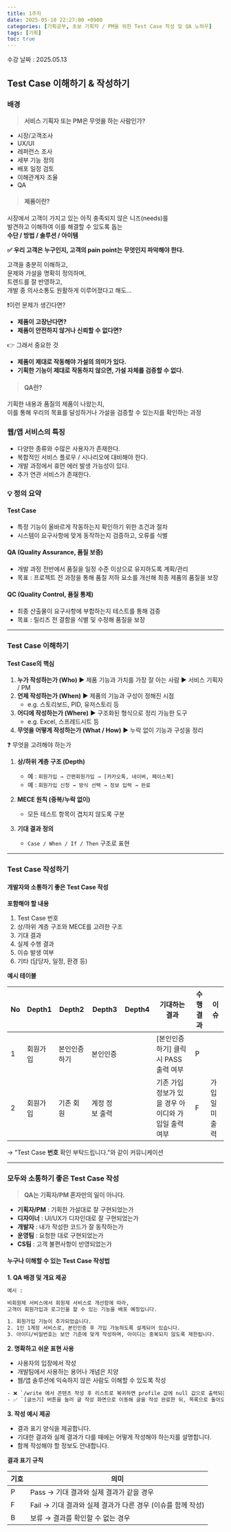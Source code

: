 ```yaml
---
title: 1주차
date: 2025-05-10 22:27:00 +0900
categories: [기획공부, 초보 기획자 / PM을 위한 Test Case 작성 및 QA 노하우]
tags: [기획]
toc: true
---
```


수강 날짜 : 2025.05.13

## **Test Case 이해하기 & 작성하기**

### **배경**

> **서비스 기획자 또는 PM은 무엇을 하는 사람인가?**

- 시장/고객조사
- UX/UI
- 레퍼런스 조사
- 세부 기능 정의
- 배포 일정 검토
- 이해관계자 조율
- QA

> #### **제품이란?**

시장에서 고객이 가지고 있는 아직 충족되지 않은 니즈(needs)를  
발견하고 이해하여 이를 해결할 수 있도록 돕는  
**수단 / 방법 / 솔루션 / 아이템**

**✅ 우리 고객은 누구인지, 고객의 pain point는 무엇인지 파악해야 한다.**

고객을 충분히 이해하고,  
문제와 가설을 명확히 정의하며,  
트렌드를 잘 반영하고,  
개발 중 의사소통도 원활하게 이루어졌다고 해도...

❗이런 문제가 생긴다면?

- **제품이 고장난다면?**
- **제품이 안전하지 않거나 신뢰할 수 없다면?**

👉 그래서 중요한 것

- **제품이 제대로 작동해야 가설의 의미가 있다.**
- **기획한 기능이 제대로 작동하지 않으면, 가설 자체를 검증할 수 없다.**

> #### **QA란?**

기획한 내용과 품질의 제품이 나왔는지,  
이를 통해 우리의 목표를 달성하거나 가설을 검증할 수 있는지를 확인하는 과정

### **웹/앱 서비스의 특징**

- 다양한 종류와 수많은 사용자가 존재한다.
- 복합적인 서비스 플로우 / 시나리오에 대비해야 한다.
- 개발 과정에서 휴먼 에러 발생 가능성이 있다.
- 추가 연관 서비스가 존재한다.

### **💡 정의 요약**

#### **Test Case**

- 특정 기능이 올바르게 작동하는지 확인하기 위한 조건과 절차
- 시스템이 요구사항에 맞게 동작하는지 검증하고, 오류를 식별

#### **QA (Quality Assurance, 품질 보증)**

- 개발 과정 전반에서 품질을 일정 수준 이상으로 유지하도록 계획/관리
- 목표 : 프로젝트 전 과정을 통해 품질 저하 요소를 개선해 최종 제품의 품질을 보장

#### **QC (Quality Control, 품질 통제)**

- 최종 산출물이 요구사항에 부합하는지 테스트를 통해 검증
- 목표 : 릴리즈 전 결함을 식별 및 수정해 품질을 보장

---

### **Test Case 이해하기**

#### **Test Case의 핵심**

1. **누가 작성하는가 (Who)** ▶ 제품 기능과 가치를 가장 잘 아는 사람 ▶ 서비스 기획자 / PM
2. **언제 작성하는가 (When)** ▶ 제품의 기능과 구성이 정해진 시점
   - e.g. 스토리보드, PID, 유저스토리 등
3. **어디에 작성하는가 (Where)** ▶ 구조화된 형식으로 정리 가능한 도구
   - e.g. Excel, 스프레드시트 등
4. **무엇을 어떻게 작성하는가 (What / How)** ▶ 누락 없이 기능과 구성을 정리

❓ 무엇을 고려해야 하는가

1. **상/하위 계층 구조 (Depth)**
   - 예 : `회원가입 → 간편회원가입 → [카카오톡, 네이버, 페이스북]`
   - 예 : `회원가입 신청 → 방식 선택 → 정보 입력 → 완료`

2. **MECE 원칙 (중복/누락 없이)**
   - 모든 테스트 항목이 겹치지 않도록 구분

3. **기대 결과 정의**
   - `Case / When / If / Then` 구조로 표현

---

### **Test Case 작성하기**

#### **개발자와 소통하기 좋은 Test Case 작성**

**포함해야 할 내용**

1. Test Case 번호
2. 상/하위 계층 구조와 MECE를 고려한 구조
3. 기대 결과
4. 실제 수행 결과
5. 이슈 발생 여부
6. 기타 (담당자, 일정, 환경 등)

**예시 테이블**

| No  | Depth1   | Depth2       | Depth3         | Depth4 | 기대하는 결과                                        | 수행 결과 | 이슈          |
| --- | -------- | ------------ | -------------- | ------ | ---------------------------------------------------- | --------- | ------------- |
| 1   | 회원가입 | 본인인증하기 | 본인인증       |        | [본인인증하기] 클릭 시 PASS 출력 여부                | P         |               |
| 2   | 회원가입 | 기존 회원    | 계정 정보 출력 |        | 기존 가입 정보가 있을 경우 아이디와 가입일 출력 여부 | F         | 가입일 미출력 |

→ "Test Case **번호** 확인 부탁드립니다."와 같이 커뮤니케이션

---

### **모두와 소통하기 좋은 Test Case 작성**

> **QA는 기획자/PM 혼자만의 일이 아니다.**

- **기획자/PM** : 기획한 가설대로 잘 구현되었는가
- **디자이너** : UI/UX가 디자인대로 잘 구현되었는가
- **개발자** : 내가 작성한 코드가 잘 동작하는가
- **운영팀** : 요청한 대로 구현되었는가
- **CS팀** : 고객 불편사항이 반영되었는가

#### **누구나 이해할 수 있는 Test Case 작성법**

**1. QA 배경 및 개요 제공**

```bash
예시 :

비회원제 서비스에서 회원제 서비스로 개선함에 따라,
고객이 회원가입과 로그인을 할 수 있는 기능을 배포 예정입니다.

1. 회원가입 기능이 추가되었습니다.
2. 1인 1계정 서비스로, 본인인증 후 가입 가능하도록 설계되어 있습니다.
3. 아이디/비밀번호는 보안 기준에 맞게 작성하며, 아이디는 중복되지 않도록 제한됩니다.
```

**2. 명확하고 쉬운 표현 사용**

- 사용자의 입장에서 작성
- 개발팀에서 사용하는 용어나 개념은 지양
- 웹/앱 솔루션에 익숙하지 않은 사람도 이해할 수 있도록 작성

```bash
- ❌ `/write 에서 콘텐츠 작성 후 리스트로 복귀하면 profile 값에 null 값으로 출력되는가?`
- ✅ `[글쓰기] 버튼을 눌러 글 작성 화면으로 이동해 글을 작성 완료한 뒤, 목록으로 돌아오면 작성자의 닉네임이 '익명'으로 표시되는가?`
```

**3. 작성 예시 제공**

- 결과 표기 양식을 제공합니다.
- 기대한 결과와 실제 결과가 다를 때에는 어떻게 작성해야 하는지를 설명합니다.
- 함께 작성해야 할 정보도 안내합니다.

**결과 표기 규칙**

| 기호 | 의미                                                        |
| ---- | ----------------------------------------------------------- |
| P    | Pass → 기대 결과와 실제 결과가 같을 경우                    |
| F    | Fail → 기대 결과와 실제 결과가 다른 경우 (이슈를 함께 작성) |
| B    | 보류 → 결과를 확인할 수 없는 경우                           |
